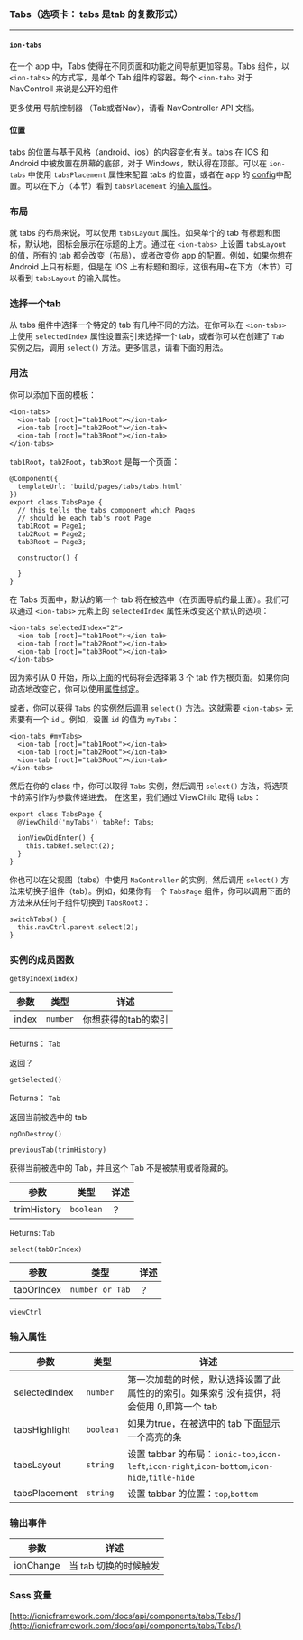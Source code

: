 ### Tabs（选项卡： tabs 是tab 的复数形式） ###

----------
#### `ion-tabs` ####

在一个 app 中，Tabs 使得在不同页面和功能之间导航更加容易。Tabs 组件，以 `<ion-tabs>` 的方式写，是单个 Tab 组件的容器。每个 `<ion-tab>` 对于 NavControll 来说是公开的组件

更多使用 导航控制器 （Tab或者Nav），请看 NavController API 文档。

#### 位置 ####

tabs 的位置与基于风格（android、ios）的内容变化有关。tabs 在 IOS 和 Android 中被放置在屏幕的底部，对于 Windows，默认得在顶部。可以在 `ion-tabs` 中使用 `tabsPlacement` 属性来配置 tabs 的位置，或者在 app 的 [config](http://ionicframework.com/docs/api/config/Config/)中配置。可以在下方（本节）看到 `tabsPlacement` 的[输入属性](http://ionicframework.com/docs/api/components/tabs/Tabs/#input-properties)。

### 布局 ###
就 tabs 的布局来说，可以使用 `tabsLayout` 属性。如果单个的 tab 有标题和图标，默认地，图标会展示在标题的上方。通过在 `<ion-tabs>` 上设置 `tabsLayout` 的值，所有的 tab 都会改变（布局），或者改变你 app 的[配置](http://ionicframework.com/docs/api/config/Config/)。例如，如果你想在 Android 上只有标题，但是在 IOS 上有标题和图标，这很有用~在下方（本节）可以看到 `tabsLayout` 的输入属性。

### 选择一个tab ###
从 tabs 组件中选择一个特定的 tab 有几种不同的方法。在你可以在 `<ion-tabs>` 上使用 `selectedIndex` 属性设置索引来选择一个 tab，或者你可以在创建了 `Tab` 实例之后，调用 `select()` 方法。更多信息，请看下面的用法。

### 用法 ###
你可以添加下面的模板：

    <ion-tabs>
      <ion-tab [root]="tab1Root"></ion-tab>
      <ion-tab [root]="tab2Root"></ion-tab>
      <ion-tab [root]="tab3Root"></ion-tab>
    </ion-tabs>
`tab1Root`，`tab2Root`，`tab3Root` 是每一个页面：

    @Component({
      templateUrl: 'build/pages/tabs/tabs.html'
    })
    export class TabsPage {
      // this tells the tabs component which Pages
      // should be each tab's root Page
      tab1Root = Page1;
      tab2Root = Page2;
      tab3Root = Page3;
      
      constructor() {

      }
    }
在 Tabs 页面中，默认的第一个 tab 将在被选中（在页面导航的最上面）。我们可以通过 `<ion-tabs>` 元素上的 `selectedIndex` 属性来改变这个默认的选项：

    <ion-tabs selectedIndex="2">
      <ion-tab [root]="tab1Root"></ion-tab>
      <ion-tab [root]="tab2Root"></ion-tab>
      <ion-tab [root]="tab3Root"></ion-tab>
    </ion-tabs>

因为索引从 0 开始，所以上面的代码将会选择第 3 个 tab 作为根页面。如果你向动态地改变它，你可以使用[属性绑定](https://angular.io/docs/ts/latest/guide/template-syntax.html#!#property-binding)。

或者，你可以获得 `Tabs` 的实例然后调用 `select()` 方法。这就需要 `<ion-tabs>` 元素要有一个 `id` 。例如，设置 `id` 的值为 `myTabs`：

    <ion-tabs #myTabs>
      <ion-tab [root]="tab1Root"></ion-tab>
      <ion-tab [root]="tab2Root"></ion-tab>
      <ion-tab [root]="tab3Root"></ion-tab>
    </ion-tabs>
然后在你的 class 中，你可以取得 `Tabs` 实例，然后调用 `select()` 方法，将选项卡的索引作为参数传递进去。
在这里，我们通过 ViewChild 取得 tabs：

    export class TabsPage {
      @ViewChild('myTabs') tabRef: Tabs;
      
      ionViewDidEnter() {
        this.tabRef.select(2);
      }
    }

你也可以在父视图（tabs）中使用 `NaController` 的实例，然后调用 `select()` 方法来切换子组件（tab）。例如，如果你有一个 `TabsPage` 组件，你可以调用下面的方法来从任何子组件切换到 `TabsRoot3`：

    switchTabs() {
      this.navCtrl.parent.select(2);
    }


### 实例的成员函数 ###
`getByIndex(index)`

| 参数 | 类型 | 详述 |
|-----|------|-----|
| index | `number`| 你想获得的tab的索引|
Returns： `Tab`

返回？

`getSelected()`

Returns： `Tab`

返回当前被选中的 tab

`ngOnDestroy()`

`previousTab(trimHistory)`

获得当前被选中的 Tab，并且这个 Tab 不是被禁用或者隐藏的。

| 参数 | 类型 | 详述 |
|-----|------|-----|
| trimHistory | `boolean`| ？ |
Returns: `Tab`

`select(tabOrIndex)`

| 参数 | 类型 | 详述 |
|-----|------|-----|
| tabOrIndex | `number or Tab`| ？ |

`viewCtrl`

### 输入属性 ###

| 参数 | 类型 | 详述 |
|-----|------|-----|
| selectedIndex | `number`| 第一次加载的时候，默认选择设置了此属性的的索引。如果索引没有提供，将会使用 0,即第一个 tab |
| tabsHighlight | `boolean`| 如果为true，在被选中的 tab 下面显示一个高亮的条 |
| tabsLayout | `string`| 设置 tabbar 的布局：`ionic-top`,`icon-left`,`icon-right`,`icon-bottom`,`icon-hide`,`title-hide` |
| tabsPlacement | `string`| 设置 tabbar 的位置：`top`,`bottom` |
### 输出事件 ###
| 参数 | 详述 |
|-----|------|
| ionChange | 当 tab 切换的时候触发 |

### Sass 变量 ###
[http://ionicframework.com/docs/api/components/tabs/Tabs/](http://ionicframework.com/docs/api/components/tabs/Tabs/)
